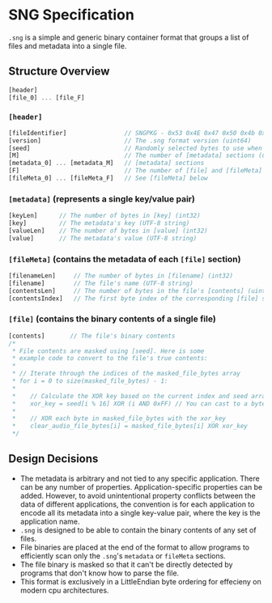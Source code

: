 # SNG Specification

`.sng` is a simple and generic binary container format that groups a list of files and metadata into a single file.

## Structure Overview

```jsx
[header]
[file_0] ... [file_F]
```

### `[header]`

```jsx
[fileIdentifier]                // SNGPKG - 0x53 0x4E 0x47 0x50 0x4b 0x47 sequence to identify the file type
[version]                       // The .sng format version (uint64)
[seed]                          // Randomly selected bytes to use when masking files (16 bytes)
[M]                             // The number of [metadata] sections (uint64)
[metadata_0] ... [metadata_M]   // [metadata] sections
[F]                             // The number of [file] and [fileMeta] sections (uint64)
[fileMeta_0] ... [fileMeta_F]   // See [fileMeta] below
```

### `[metadata]` (represents a single key/value pair)

```jsx
[keyLen]      // The number of bytes in [key] (int32)
[key]         // The metadata's key (UTF-8 string)
[valueLen]    // The number of bytes in [value] (int32)
[value]       // The metadata's value (UTF-8 string)
```

### `[fileMeta]` (contains the metadata of each `[file]` section)
```jsx
[filenameLen]     // The number of bytes in [filename] (int32)
[filename]        // The file's name (UTF-8 string)
[contentsLen]     // The number of bytes in the file's [contents] (uint64)
[contentsIndex]   // The first byte index of the corresponding [file] section (uint64)
```

### `[file]` (contains the binary contents of a single file)

```jsx
[contents]       // The file's binary contents
/*
 * File contents are masked using [seed]. Here is some
 * example code to convert to the file's true contents:
 *
 * // Iterate through the indices of the masked_file_bytes array
 * for i = 0 to size(masked_file_bytes) - 1:
 *
 *    // Calculate the XOR key based on the current index and seed array
 *    xor_key = seed[i % 16] XOR (i AND 0xFF) // You can cast to a byte instead of "AND 0xFF" if your language supports it
 *
 *    // XOR each byte in masked_file_bytes with the xor_key
 *    clear_audio_file_bytes[i] = masked_file_bytes[i] XOR xor_key
 */
```

## Design Decisions
- The metadata is arbitrary and not tied to any specific application. There can be any number of properties. Application-specific properties can be added. However, to avoid unintentional property conflicts between the data of different applications, the convention is for each application to encode all its metadata into a single key-value pair, where the key is the application name.
- `.sng` is designed to be able to contain the binary contents of any set of files.
- File binaries are placed at the end of the format to allow programs to efficiently scan only the `.sng`'s `metadata` or `fileMeta` sections.
- The file binary is masked so that it can't be directly detected by programs that don't know how to parse the file.
- This format is exclusively in a LittleEndian byte ordering for effecieny on modern cpu architectures.
